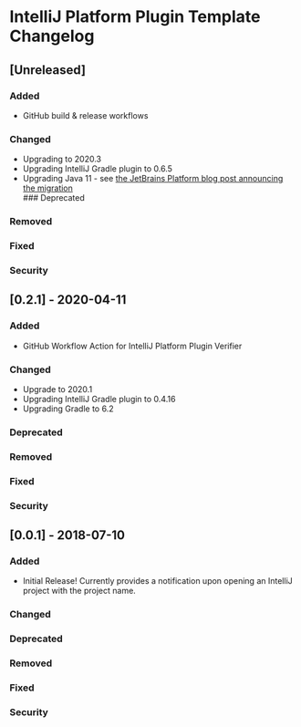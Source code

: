 <!-- Keep a Changelog guide -> https://keepachangelog.com -->

# IntelliJ Platform Plugin Template Changelog

## [Unreleased]

### Added
- GitHub build & release workflows

### Changed

- Upgrading to 2020.3
- Upgrading IntelliJ Gradle plugin to 0.6.5
- Upgrading Java 11 - see <a href="https://blog.jetbrains.com/platform/2020/09/intellij-project-migrates-to-java-11/">
  the JetBrains Platform blog post announcing the migration</a></li>### Deprecated

### Removed

### Fixed

### Security

## [0.2.1] - 2020-04-11

### Added

- GitHub Workflow Action for IntelliJ Platform Plugin Verifier

### Changed

- Upgrade to 2020.1
- Upgrading IntelliJ Gradle plugin to 0.4.16
- Upgrading Gradle to 6.2

### Deprecated

### Removed

### Fixed

### Security

## [0.0.1] - 2018-07-10

### Added

- Initial Release! Currently provides a notification upon opening an IntelliJ project with the project name.

### Changed

### Deprecated

### Removed

### Fixed

### Security